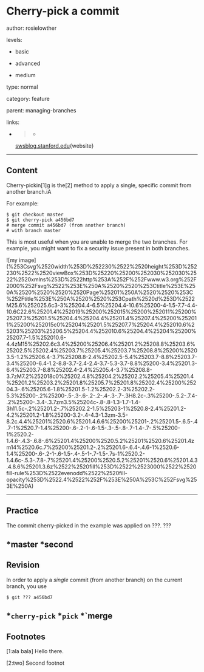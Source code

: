 # Cherry-pick a commit
author: rosielowther

levels:

  - basic

  - advanced

  - medium

type: normal

category: feature

parent: managing-branches

links:

  - >-
    [swsblog.stanford.edu](https://swsblog.stanford.edu/blog/cherry-picking-small-git-lesson){website}

---
## Content

Cherry-pickin[1]g is the[2]  method to apply a single, specific commit from another branch.iA  

For example:
```
$ git checkout master
$ git cherry-pick a456bd7
# merge commit a456bd7 (from another branch)
# with branch master
```
This is most useful when you are unable to merge the two branches. For example, you might want to fix a security issue present in both branches.

![my image]
(%253Csvg%2520width%253D%252230%2522%2520height%253D%252230%2522%2520viewBox%253D%25220%25200%252030%252030%2522%2520xmlns%253D%2522http%253A%252F%252Fwww.w3.org%252F2000%252Fsvg%2522%253E%250A%2520%2520%253Ctitle%253E%250A%2520%2520%2520%2520Page%25201%250A%2520%2520%253C%252Ftitle%253E%250A%2520%2520%253Cpath%2520d%253D%2522M25.6%252025.6c3-3%25204.4-6.5%25204.4-10.6%25200-4-1.5-7.7-4.4-10.6C22.6%25201.4%252019%25200%252015%25200%252011%25200%25207.3%25201.5%25204.4%25204.4%25201.4%25207.4%25200%252011%25200%252015c0%25204%25201.5%25207.7%25204.4%252010.6%25203%25203%25206.5%25204.4%252010.6%25204.4%25204%25200%25207.7-1.5%252010.6-4.4zM15%25202.6c3.4%25200%25206.4%25201.2%25208.8%25203.6%25202.5%25202.4%25203.7%25205.4%25203.7%25208.8%25200%25203.5-1.2%25206.4-3.7%25208.8-2.4%25202.5-5.4%25203.7-8.8%25203.7-3.4%25200-6.4-1.2-8.8-3.7-2.4-2.4-3.7-5.3-3.7-8.8%25200-3.4%25201.3-6.4%25203.7-8.8%25202.4-2.4%25205.4-3.7%25208.8-3.7zM7.2%252018c0%25202.4.8%25204.2%25202.2%25205.4%25201.4%25201.2%25203.2%25201.8%25205.7%25201.8%25202.4%25200%25204.3-.6%25205.6-1.8%25201.5-1.2%25202.2-3%25202.2-5.3%25200-.2%25200-.5-.3-.6-.2-.2-.4-.3-.7-.3H8.2c-.3%25200-.5.2-.7.4-.2%25200-.3.4-.3.7zm3.5%25204c-.8-.8-1.3-1.7-1.4-3h11.5c-.2%25201.2-.7%25202.2-1.5%25203-1%2520.8-2.4%25201.2-4.2%25201.2-1.8%25200-3.2-.4-4.3-1.3zm-3.5-8.2c.4.4%25201%2520.6%25201.4.6.6%25200%25201-.2%25201.5-.6.5-.4.7-1%2520.7-1.4%25200-.6-.2-1-.6-1.5-.3-.5-.8-.7-1.4-.7-.5%25200-1%2520.2-1.4.6-.4.3-.6.8-.6%25201.4%25200%2520.5.2%25201%2520.6%25201.4zm14%2520.6c.7%25200%25201.2-.2%25201.6-.6.4-.4.6-1%2520.6-1.4%25200-.6-.2-1-.6-1.5-.4-.5-1-.7-1.5-.7s-1%2520.2-1.4.6c-.5.3-.7.8-.7%25201.4%25200%2520.5.2%25201%2520.6%25201.4.3.4.8.6%25201.3.6z%2522%2520fill%253D%2522%2523000%2522%2520fill-rule%253D%2522evenodd%2522%2520fill-opacity%253D%2522.4%2522%252F%253E%250A%253C%252Fsvg%253E%250A)

---
## Practice
The commit cherry-picked in the example was applied on ???. ???

*master
*second
---
## Revision

In order to apply a *single* commit (from another branch) on the current branch, you use
```
$ git ??? a456bd7
```
*`cherry-pick`
*`pick`
*`merge
---
## Footnotes

[1:ala bala]
Hello there.

[2:two]
Second footnot
